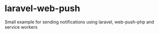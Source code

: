 # laravel-web-push
Small example for sending notifications using laravel, web-push-php and service workers
